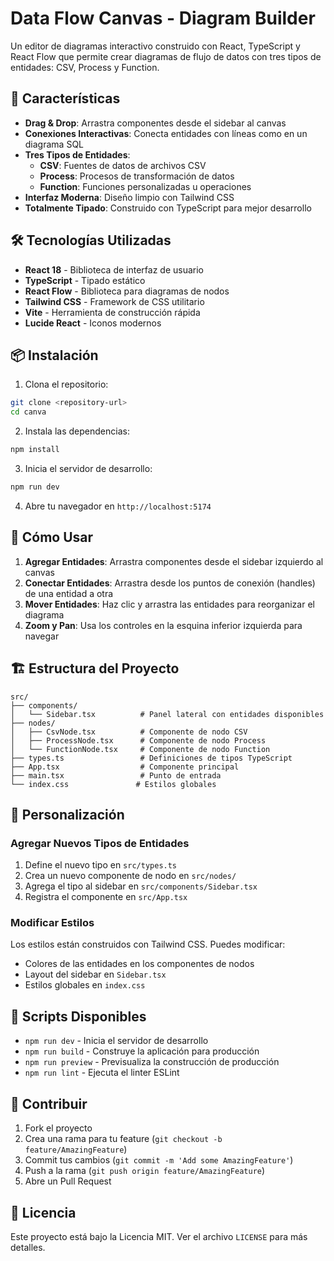 # Data Flow Canvas - Diagram Builder

Un editor de diagramas interactivo construido con React, TypeScript y React Flow que permite crear diagramas de flujo de datos con tres tipos de entidades: CSV, Process y Function.

## 🚀 Características

- **Drag & Drop**: Arrastra componentes desde el sidebar al canvas
- **Conexiones Interactivas**: Conecta entidades con líneas como en un diagrama SQL
- **Tres Tipos de Entidades**:
  - **CSV**: Fuentes de datos de archivos CSV
  - **Process**: Procesos de transformación de datos
  - **Function**: Funciones personalizadas u operaciones
- **Interfaz Moderna**: Diseño limpio con Tailwind CSS
- **Totalmente Tipado**: Construido con TypeScript para mejor desarrollo

## 🛠️ Tecnologías Utilizadas

- **React 18** - Biblioteca de interfaz de usuario
- **TypeScript** - Tipado estático
- **React Flow** - Biblioteca para diagramas de nodos
- **Tailwind CSS** - Framework de CSS utilitario
- **Vite** - Herramienta de construcción rápida
- **Lucide React** - Iconos modernos

## 📦 Instalación

1. Clona el repositorio:
```bash
git clone <repository-url>
cd canva
```

2. Instala las dependencias:
```bash
npm install
```

3. Inicia el servidor de desarrollo:
```bash
npm run dev
```

4. Abre tu navegador en `http://localhost:5174`

## 🎯 Cómo Usar

1. **Agregar Entidades**: Arrastra componentes desde el sidebar izquierdo al canvas
2. **Conectar Entidades**: Arrastra desde los puntos de conexión (handles) de una entidad a otra
3. **Mover Entidades**: Haz clic y arrastra las entidades para reorganizar el diagrama
4. **Zoom y Pan**: Usa los controles en la esquina inferior izquierda para navegar

## 🏗️ Estructura del Proyecto

```
src/
├── components/
│   └── Sidebar.tsx          # Panel lateral con entidades disponibles
├── nodes/
│   ├── CsvNode.tsx          # Componente de nodo CSV
│   ├── ProcessNode.tsx      # Componente de nodo Process
│   └── FunctionNode.tsx     # Componente de nodo Function
├── types.ts                 # Definiciones de tipos TypeScript
├── App.tsx                  # Componente principal
├── main.tsx                 # Punto de entrada
└── index.css               # Estilos globales
```

## 🎨 Personalización

### Agregar Nuevos Tipos de Entidades

1. Define el nuevo tipo en `src/types.ts`
2. Crea un nuevo componente de nodo en `src/nodes/`
3. Agrega el tipo al sidebar en `src/components/Sidebar.tsx`
4. Registra el componente en `src/App.tsx`

### Modificar Estilos

Los estilos están construidos con Tailwind CSS. Puedes modificar:
- Colores de las entidades en los componentes de nodos
- Layout del sidebar en `Sidebar.tsx`
- Estilos globales en `index.css`

## 📝 Scripts Disponibles

- `npm run dev` - Inicia el servidor de desarrollo
- `npm run build` - Construye la aplicación para producción
- `npm run preview` - Previsualiza la construcción de producción
- `npm run lint` - Ejecuta el linter ESLint

## 🤝 Contribuir

1. Fork el proyecto
2. Crea una rama para tu feature (`git checkout -b feature/AmazingFeature`)
3. Commit tus cambios (`git commit -m 'Add some AmazingFeature'`)
4. Push a la rama (`git push origin feature/AmazingFeature`)
5. Abre un Pull Request

## 📄 Licencia

Este proyecto está bajo la Licencia MIT. Ver el archivo `LICENSE` para más detalles.
